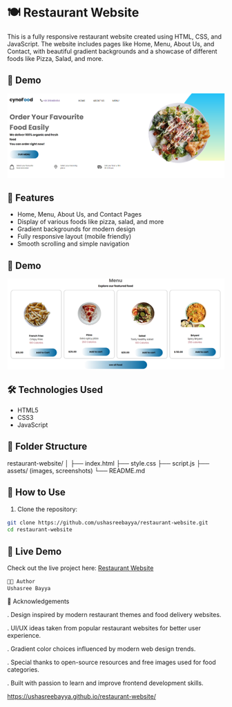 # 🍽️ Restaurant Website

This is a fully responsive restaurant website created using HTML, CSS, and JavaScript. The website includes pages like Home, Menu, About Us, and Contact, with beautiful gradient backgrounds and a showcase of different foods like Pizza, Salad, and more.

## 📸 Demo

![Image1](assests/1.png)

## 🚀 Features

- Home, Menu, About Us, and Contact Pages
- Display of various foods like pizza, salad, and more
- Gradient backgrounds for modern design
- Fully responsive layout (mobile friendly)
- Smooth scrolling and simple navigation

## 📸 Demo

![Image2](assests/2.png)

## 🛠️ Technologies Used

- HTML5
- CSS3
- JavaScript

## 📂 Folder Structure

restaurant-website/
│
├── index.html
├── style.css
├── script.js
├── assets/ (images, screenshots)
└── README.md

## 📌 How to Use

1. Clone the repository:
```bash
git clone https://github.com/ushasreebayya/restaurant-website.git
cd restaurant-website


```
## 🔗 Live Demo

Check out the live project here: [Restaurant Website](https://ushasreebayya.github.io/restaurant-website/)

```
🧑‍💻 Author
Ushasree Bayya

```
📝 Acknowledgements

. Design inspired by modern restaurant themes and food delivery websites.

. UI/UX ideas taken from popular restaurant websites for better user experience.

. Gradient color choices influenced by modern web design trends.

. Special thanks to open-source resources and free images used for food categories.

. Built with passion to learn and improve frontend development skills.

https://ushasreebayya.github.io/restaurant-website/


